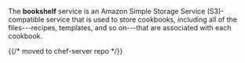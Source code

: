 The **bookshelf** service is an Amazon Simple Storage Service
(S3)-compatible service that is used to store cookbooks, including all
of the files---recipes, templates, and so on---that are associated with
each cookbook.

{{/* moved to chef-server repo */}}
